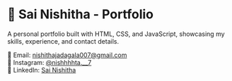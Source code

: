 # 💼 Sai Nishitha - Portfolio

A personal portfolio built with HTML, CSS, and JavaScript, showcasing my skills, experience, and contact details.


📧 Email: nishithajadagala007@gmail.com  
📸 Instagram: [@nishhhhta.__7](https://instagram.com/nishhhhta.__7)  
💼 LinkedIn: [Sai Nishitha](https://www.linkedin.com/in/sai-nishitha-4688a4276)  
